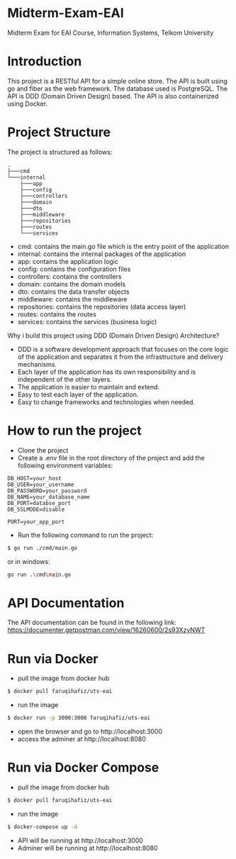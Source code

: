 # Midterm-Exam-EAI
Midterm Exam for EAI Course, Information Systems, Telkom University

# Introduction
This project is a RESTful API for a simple online store. The API is built using go and fiber as the web framework. The database used is PostgreSQL. The API is DDD (Domain Driven Design) based. The API is also containerized using Docker.

# Project Structure
The project is structured as follows:
```
.
├───cmd
└───internal
    ├───app
    ├───config
    ├───controllers
    ├───domain
    ├───dto
    ├───middleware
    ├───repositories
    ├───routes
    └───services
```
- cmd: contains the main.go file which is the entry point of the application
- internal: contains the internal packages of the application
- app: contains the application logic
- config: contains the configuration files
- controllers: contains the controllers
- domain: contains the domain models
- dto: contains the data transfer objects
- middleware: contains the middleware
- repositories: contains the repositories (data access layer)
- routes: contains the routes
- services: contains the services (business logic)

Why i build this project using DDD (Domain Driven Design) Architecture?
- DDD is a software development approach that focuses on the core logic of the application and separates it from the infrastructure and delivery mechanisms.
- Each layer of the application has its own responsibility and is independent of the other layers.
- The application is easier to maintain and extend.
- Easy to test each layer of the application.
- Easy to change frameworks and technologies when needed.

# How to run the project
- Clone the project
- Create a .env file in the root directory of the project and add the following environment variables:
```
DB_HOST=your_host
DB_USER=your_username
DB_PASSWORD=your_password
DB_NAME=your_database_name
DB_PORT=databse_port
DB_SSLMODE=disable

PORT=your_app_port
```

- Run the following command to run the project:
```bash
$ go run ./cmd/main.go
```
or in windows:
```bash
go run .\cmd\main.go
``` 

# API Documentation
The API documentation can be found in the following link:
https://documenter.getpostman.com/view/16260600/2s93XzyNWT

# Run via Docker
- pull the image from docker hub
```bash
$ docker pull faruqihafiz/uts-eai
```
- run the image
```bash
$ docker run -p 3000:3000 faruqihafiz/uts-eai
```
- open the browser and go to http://localhost:3000
- access the adminer at http://localhost:8080

# Run via Docker Compose
- pull the image from docker hub
```bash
$ docker pull faruqihafiz/uts-eai
```

- run the image
```bash
$ docker-compose up -d
```
- API will be running at http://localhost:3000
- Adminer will be running at http://localhost:8080






